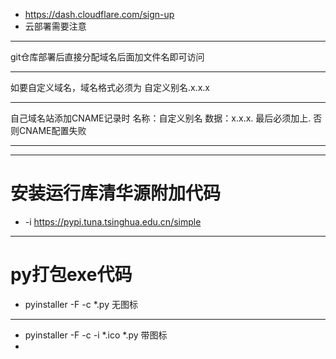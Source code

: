* https://dash.cloudflare.com/sign-up
* 云部署需要注意
*************************
git仓库部署后直接分配域名后面加文件名即可访问
*************************
如要自定义域名，域名格式必须为 自定义别名.x.x.x
*************************
自己域名站添加CNAME记录时 名称：自定义别名 数据：x.x.x. 最后必须加上. 否则CNAME配置失败
*************************

***
# 安装运行库清华源附加代码
 *  -i https://pypi.tuna.tsinghua.edu.cn/simple

*************************
 # py打包exe代码
* pyinstaller -F -c *.py   无图标
*************************
* pyinstaller -F -c -i *.ico *.py   带图标
* 
